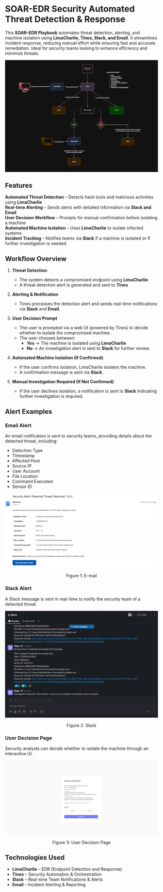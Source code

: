 # SOAR-EDR Security Automated Threat Detection & Response
This **SOAR-EDR Playbook** automates threat detection, alerting, and machine isolation using **LimaCharlie, Tines, Slack, and Email**. It streamlines incident response, reducing manual effort while ensuring fast and accurate remediation. Ideal for security teams looking to enhance efficiency and minimize threats.

![diagram](/assets/diagram.png)

## Features

**Automated Threat Detection** – Detects hack tools and malicious activities using **LimaCharlie**  
**Real-time Alerting** – Sends alerts with detailed information via **Slack and Email**  
**User Decision Workflow** – Prompts for manual confirmation before isolating a machine  
**Automated Machine Isolation** – Uses **LimaCharlie** to isolate infected systems  
**Incident Tracking** – Notifies teams via **Slack** if a machine is isolated or if further investigation is needed  

## **Workflow Overview**
1. **Threat Detection**
   - The system detects a compromised endpoint using **LimaCharlie**
   - A threat detection alert is generated and sent to **Tines**

2. **Alerting & Notification**
   - Tines processes the detection alert and sends real-time notifications via **Slack** and **Email**.

3. **User Decision Prompt**
   - The user is prompted via a web UI (powered by Tines) to decide whether to isolate the compromised machine.
   - The user chooses between:
     - **Yes** → The machine is isolated using **LimaCharlie**
     - **No** → An investigation alert is sent to **Slack** for further review.

4. **Automated Machine Isolation (If Confirmed)**
   - If the user confirms isolation, LimaCharlie isolates the machine.
   - A confirmation message is sent via **Slack**.

5. **Manual Investigation Required (If Not Confirmed)**
   - If the user declines isolation, a notification is sent to **Slack** indicating further investigation is required.

## **Alert Examples**

### **Email Alert**
An email notification is sent to security teams, providing details about the detected threat, including:
- Detection Type
- Timestamp
- Affected Host
- Source IP
- User Account
- File Location
- Command Executed
- Sensor ID

![Email Notification](./assets/email.png)
<p align="center">Figure 1: E-mail</p>

 
### **Slack Alert**
A Slack message is sent in real-time to notify the security team of a detected threat.

![Slack](./assets/slack.png)
<p align="center">Figure 2: Slack</p>


### **User Decision Page**
Security analysts can decide whether to isolate the machine through an interactive UI.

![Web UI Decision Prompt](./assets/page.png)
<p align="center">Figure 3: User Decision Page</p>


## Technologies Used

- **LimaCharlie** – EDR (Endpoint Detection and Response)  
- **Tines** – Security Automation & Orchestration 
- **Slack** – Real-time Team Notifications & Alerts
- **Email** – Incident Alerting & Reporting
